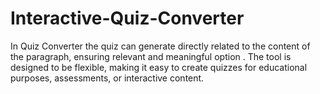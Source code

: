 # Interactive-Quiz-Converter
In Quiz Converter the quiz can generate  directly related to the content of the paragraph, ensuring relevant and meaningful option . The tool is designed to be flexible, making it easy to create quizzes for educational purposes, assessments, or interactive content.
